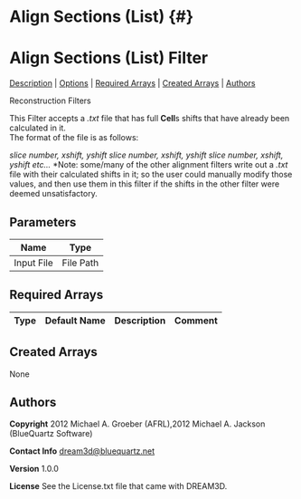 Align Sections (List) {#}
======
<h1 class="pHeading1">Align Sections (List) Filter</h1>
<p class="pCellBody">
<a href="../ReconstructionFilters/AlignSectionsList.html#wp2">Description</a> | <a href="../ReconstructionFilters/AlignSectionsList.html#wp3">Options</a> | <a href="../ReconstructionFilters/AlignSectionsList.html#wp4">Required Arrays</a> | <a href="../ReconstructionFilters/AlignSectionsList.html#wp5">Created Arrays</a> | <a href="../ReconstructionFilters/AlignSectionsList.html#wp1">Authors</a> 

Reconstruction Filters


This Filter accepts a _.txt_ file that has full **Cell**s shifts that have already been calculated in it.  
The format of the file is as follows: 

_slice number, xshift, yshift
slice number, xshift, yshift 
slice number, xshift, yshift
etc..._
*Note: some/many of the other alignment filters write out a _.txt_ file with their calculated shifts in it; so
the user could manually modify those values, and then use them in this filter if the shifts in the other filter were deemed unsatisfactory.

## Parameters ##

| Name | Type |
|------|------|
| Input File | File Path |

## Required Arrays ##

| Type | Default Name | Description | Comment |
|------|--------------|-------------|---------|

## Created Arrays ##
None

## Authors ##

**Copyright** 2012 Michael A. Groeber (AFRL),2012 Michael A. Jackson (BlueQuartz Software)

**Contact Info** dream3d@bluequartz.net

**Version** 1.0.0

**License**  See the License.txt file that came with DREAM3D.



